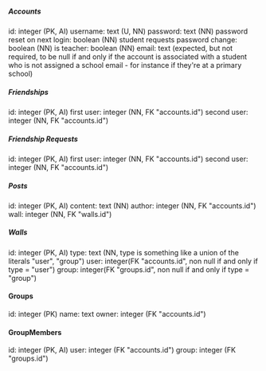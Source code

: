 ##### Accounts
id: integer (PK, AI)
username: text (U, NN)
password: text (NN)
password reset on next login: boolean (NN)
student requests password change: boolean (NN)
is teacher: boolean (NN)
email: text (expected, but not required, to be null if and only if the account is associated with a student who is not assigned a school email - for instance if they're at a primary school)

##### Friendships
id: integer (PK, AI)
first user: integer (NN, FK "accounts.id")
second user: integer (NN, FK "accounts.id")

##### Friendship Requests
id: integer (PK, AI)
first user: integer (NN, FK "accounts.id")
second user: integer (NN, FK "accounts.id")

##### Posts
id: integer (PK, AI)
content: text (NN)
author: integer (NN, FK "accounts.id")
wall: integer (NN, FK "walls.id")

##### Walls
id: integer (PK, AI)
type: text (NN, type is something like a union of the literals "user", "group")
user: integer(FK "accounts.id", non null if and only if type = "user")
group: integer(FK "groups.id", non null if and only if type = "group")

#### Groups
id: integer (PK)
name: text
owner: integer (FK "accounts.id")

#### GroupMembers
id: integer (PK, AI)
user: integer (FK "accounts.id")
group: integer (FK "groups.id")